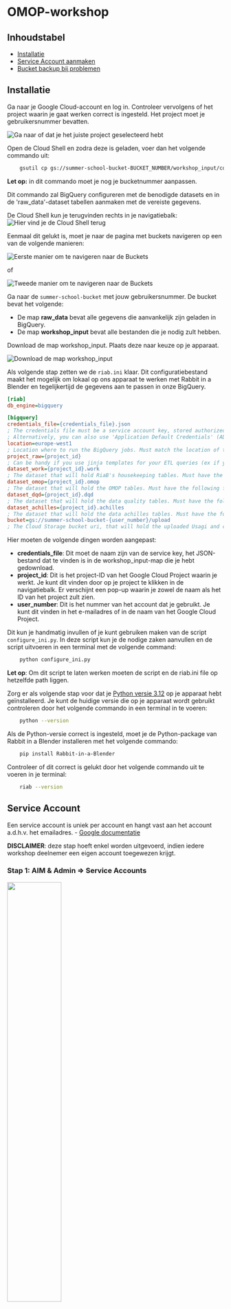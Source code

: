 # OMOP-workshop

## Inhoudstabel

* [Installatie](#installatie)
* [Service Account aanmaken](#service-account)
* [Bucket backup bij problemen](#bij-problemen-met-de-cloud-storage)

## Installatie

Ga naar je Google Cloud-account en log in. Controleer vervolgens of het project waarin je gaat werken correct is ingesteld. Het project moet je gebruikersnummer bevatten.

![Ga naar of dat je het juiste project geselecteerd hebt](/static/check_project.png)

Open de Cloud Shell en zodra deze is geladen, voer dan het volgende commando uit:

```bash
    gsutil cp gs://summer-school-bucket-BUCKET_NUMBER/workshop_input/configure_big_query.py - | python
```
**Let op:** in dit commando moet je nog je bucketnummer aanpassen.

Dit commando zal BigQuery configureren met de benodigde datasets en in de 'raw_data'-dataset tabellen aanmaken met de vereiste gegevens.

De Cloud Shell kun je terugvinden rechts in je navigatiebalk:
![Hier vind je de Cloud Shell terug](/static/open_cloud_shell.png)

Eenmaal dit gelukt is, moet je naar de pagina met buckets navigeren op een van de volgende manieren:

![Eerste manier om te navigeren naar de Buckets](/static/navigate_to_bucket_1.JPG)

of

![Tweede manier om te navigeren naar de Buckets](/static/navigate_to_bucket_2.JPG)

Ga naar de `summer-school-bucket` met jouw gebruikersnummer. De bucket bevat het volgende:

- De map **raw_data** bevat alle gegevens die aanvankelijk zijn geladen in BigQuery.
- De map **workshop_input** bevat alle bestanden die je nodig zult hebben.

Download de map workshop_input. Plaats deze naar keuze op je apparaat.

![Download de map workshop_input](/static/download_workshop_input.png)

Als volgende stap zetten we de `riab.ini` klaar. Dit configuratiebestand maakt het mogelijk om lokaal op ons apparaat te werken met Rabbit in a Blender en tegelijkertijd de gegevens aan te passen in onze BigQuery.

```ini
[riab]
db_engine=bigquery

[bigquery]
credentials_file={credentials_file}.json
; The credentials file must be a service account key, stored authorized user credentials, external account credentials, or impersonated service account credentials. (see https://google-auth.readthedocs.io/en/master/reference/google.auth.html#google.auth.load_credentials_from_file)
; Alternatively, you can also use 'Application Default Credentials' (ADC) (see https://cloud.google.com/sdk/gcloud/reference/auth/application-default/login)
location=europe-west1
; Location where to run the BigQuery jobs. Must match the location of the datasets used in the query. (important for GDPR)
project_raw={project_id}
; Can be handy if you use jinja templates for your ETL queries (ex if you are using development-staging-production environments). Must have the following format: PROJECT_ID
dataset_work={project_id}.work
; The dataset that will hold RiaB's housekeeping tables. Must have the following format: PROJECT_ID.DATASET_ID
dataset_omop={project_id}.omop
; The dataset that will hold the OMOP tables. Must have the following format: PROJECT_ID.DATASET_ID
dataset_dqd={project_id}.dqd
; The dataset that will hold the data quality tables. Must have the following format: PROJECT_ID.DATASET_ID
dataset_achilles={project_id}.achilles
; The dataset that will hold the data achilles tables. Must have the following format: PROJECT_ID.DATASET_ID
bucket=gs://summer-school-bucket-{user_number}/upload
; The Cloud Storage bucket uri, that will hold the uploaded Usagi and custom concept files. (the uri has format 'gs://{bucket_name}/{bucket_path}') 
```

Hier moeten de volgende dingen worden aangepast:

- **credentials_file**: Dit moet de naam zijn van de service key, het JSON-bestand dat te vinden is in de workshop_input-map die je hebt gedownload.
- **project_id**: Dit is het project-ID van het Google Cloud Project waarin je werkt. Je kunt dit vinden door op je project te klikken in de navigatiebalk. Er verschijnt een pop-up waarin je zowel de naam als het ID van het project zult zien.
- **user_number**: Dit is het nummer van het account dat je gebruikt. Je kunt dit vinden in het e-mailadres of in de naam van het Google Cloud Project.

Dit kun je handmatig invullen of je kunt gebruiken maken van de script `configure_ini.py`. In deze script kun je de nodige zaken aanvullen en de script uitvoeren in een terminal met de volgende command:

```bash
    python configure_ini.py
```
**Let op**: Om dit script te laten werken moeten de script en de riab.ini file op hetzelfde path liggen.

Zorg er als volgende stap voor dat je [Python versie 3.12](https://www.python.org/downloads/release/python-3120/) op je apparaat hebt geïnstalleerd. Je kunt de huidige versie die op je apparaat wordt gebruikt controleren door het volgende commando in een terminal in te voeren:

```bash
    python --version
```

Als de Python-versie correct is ingesteld, moet je de Python-package van Rabbit in a Blender installeren met het volgende commando:

```bash
    pip install Rabbit-in-a-Blender
```

Controleer of dit correct is gelukt door het volgende commando uit te voeren in je terminal:

```bash
    riab --version
```

## Service Account

Een service account is uniek per account en hangt vast aan het account a.d.h.v. het emailadres. - [Google documentatie](https://cloud.google.com/iam/docs/service-account-overview)

**DISCLAIMER**: deze stap hoeft enkel worden uitgevoerd, indien iedere workshop deelnemer een eigen account toegewezen krijgt. 

### Stap 1: AIM & Admin => Service Accounts

<div align="left">
    <img width="50%"  src="static/Click-through-1.png" />
</div>

### Stap 2: + create service account

<div align="left">
    <img width="90%"  src="static/click-through-2.png" />
</div>

### Stap 3: naamgeving

Vul enkel het eerst veld in. 
Daarna **'Create and Continue'**

<div align="left">
    <img width="50%"  src="static/click-through-3.png" />
</div>

### Stap 4: toegang en gepaste rolgeving

Het service account heeft de gepaste rechten nodig om acties uit te voeren. 
Geef daarom in dit geval uitzonderlijk hier de rechten van **'Owner'** aan.

<div align="left">
    <img width="55%"  src="static/click-through-4.png" />
</div>

### Stap 5: voeg keys toe

Na het creeëren van het service account zul je hier op terechtkomen. 
Dit is zichtbaar onder **Service Accounts**.

<div align="left">
    <img width="100%"  src="static/click-through-5.png" />
</div>

### Stap 6: ADD KEY en Create new key. 

Volg de stappen. 

<div align="left">
    <img width="60%"  src="static/click-through-6.png" />
</div>

### Stap 7: JSON as key type => Create

Volg de stappen in de foto. Wanneer je op **CREATE** klikt, zal er een .json bestand gedownload worden. Verwijder dit niet. 

<div align="left">
    <img width="60%"  src="static/click-through-7.png" />
</div>
---

Het service account is nu toegevoegd. Vraag verdere instructies voor het geval dat het gedownloade bestand moet toegevoegd worden aan een Cloud Storage (bucket).

## Bij problemen met de Cloud Storage. 

Open de Cloud Shell.

<img width="960" alt="Screenshot 2024-03-13 165626" src="https://github.com/RADar-AZDelta/OMOP-workshop/assets/55787755/8262677f-03f3-41bc-a985-b37ce00ba900">



Controleer of je in het juiste project zit:

![Screenshot 2024-03-14 095120](https://github.com/RADar-AZDelta/OMOP-workshop/assets/55787755/a81f9914-d18f-4163-b1f8-a77711315d12)


Als je niet in het juist project zit voer het volgende commando uit:


```bash
    gcloud config set project user-project-<nummer van project>
```

Als je in het juiste project zit voer het volgende commando uit:


```bash
    nano backupScript.py
```

Nu zul je met je pijltje naar onder moeten navigeren tot je de "bucket_name" ziet en daar verander je het cijfer naar het cijfer van je project:


![Screenshot 2024-03-14 095245](https://github.com/RADar-AZDelta/OMOP-workshop/assets/55787755/a3286544-71a6-417d-a74a-588bd3e22ddb)


Voer de volgende sneltoetsen in:

ctrl + x = exit
ctrl + y = to save

enter


Voer het volgende commando uit:

```bash
    python backupScript.py
```
![Screenshot 2024-03-13 170553](https://github.com/RADar-AZDelta/OMOP-workshop/assets/55787755/9ffeda35-7b77-4405-8aea-197c001741c9)


Dit zorgt ervoor dat je script correct wordt uitgevoerd.

<img width="961" alt="image" src="https://github.com/RADar-AZDelta/OMOP-workshop/assets/55787755/a4732ae3-962e-4708-b3c1-aa4a1d68ad54">


refresh het overzicht van de buckets:

<img width="281" alt="image" src="https://github.com/RADar-AZDelta/OMOP-workshop/assets/55787755/ad950b98-07cf-4b21-9c1b-db7eaf7f47a4">


Nu zul je een nieuwe bucket zien met de bestanden die je nodig hebt om verder te gaan met de workshop.

![Screenshot 2024-03-13 171449](https://github.com/RADar-AZDelta/OMOP-workshop/assets/55787755/52c12155-2983-48f3-9db5-4b0dc58e64da)

<img width="555" alt="image" src="https://github.com/RADar-AZDelta/OMOP-workshop/assets/55787755/fef1a16b-785e-4c7e-88f4-94918e509099">











